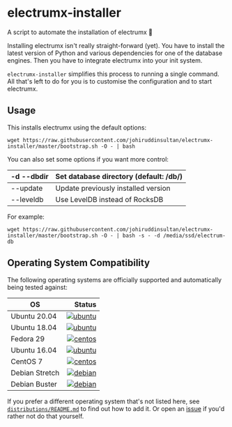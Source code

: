 # electrumx-installer
A script to automate the installation of electrumx 🤖

Installing electrumx isn't really straight-forward (yet). You have to install the latest version of Python and various dependencies for
one of the database engines. Then you have to integrate electrumx into your init system.

`electrumx-installer` simplifies this process to running a single command. All that's left to do for you
is to customise the configuration and to start electrumx.

## Usage
This installs electrumx using the default options:

    wget https://raw.githubusercontent.com/johiruddinsultan/electrumx-installer/master/bootstrap.sh -O - | bash

You can also set some options if you want more control:

| -d --dbdir | Set database directory (default: /db/) |
|------------|----------------------------------------|
| --update   | Update previously installed version    |
| --leveldb  | Use LevelDB instead of RocksDB         |

For example:

    wget https://raw.githubusercontent.com/johiruddinsultan/electrumx-installer/master/bootstrap.sh -O - | bash -s - -d /media/ssd/electrum-db

     
## Operating System Compatibility

The following operating systems are officially supported and automatically being tested against:

| OS | Status |
|----------|---:|
| Ubuntu 20.04   | [![ubuntu](https://badges.herokuapp.com/travis/johiruddinsultan/electrumx-installer?env=IMAGE=%22ubuntu:20.04%22&label=ubuntu:20.04)](https://travis-ci.org/johiruddinsultan/electrumx-installer/) |
| Ubuntu 18.04   | [![ubuntu](https://badges.herokuapp.com/travis/johiruddinsultan/electrumx-installer?env=IMAGE=%22ubuntu:18.04%22&label=ubuntu:18.04)](https://travis-ci.org/johiruddinsultan/electrumx-installer/) |
| Fedora 29      | [![centos](https://badges.herokuapp.com/travis/johiruddinsultan/electrumx-installer?env=IMAGE=%22fedora:28%22&label=fedora:28)](https://travis-ci.org/johiruddinsultan/electrumx-installer/) |
| Ubuntu 16.04   | [![ubuntu](https://badges.herokuapp.com/travis/johiruddinsultan/electrumx-installer?env=IMAGE=%22ubuntu:16.04%22&label=ubuntu:16.04)](https://travis-ci.org/johiruddinsultan/electrumx-installer/) |
| CentOS 7       | [![centos](https://badges.herokuapp.com/travis/johiruddinsultan/electrumx-installer?env=IMAGE=%22centos:7%22&label=centos:7)](https://travis-ci.org/johiruddinsultan/electrumx-installer/) |
| Debian Stretch | [![debian](https://badges.herokuapp.com/travis/johiruddinsultan/electrumx-installer?env=IMAGE=%22debian:9%22&label=debian:9)](https://travis-ci.org/johiruddinsultan/electrumx-installer/) |
| Debian Buster  | [![debian](https://badges.herokuapp.com/travis/johiruddinsultan/electrumx-installer?env=IMAGE=%22debian:10%22&label=debian:10)](https://travis-ci.org/johiruddinsultan/electrumx-installer/) |


If you prefer a different operating system that's not listed here, see
[`distributions/README.md`](https://github.com/johiruddinsultan/electrumx-installer/blob/master/distributions/README.md) to find out how to add it.
Or open an [issue](https://github.com/johiruddinsultan/electrumx-installer/issues/new) if you'd rather not do that yourself.

